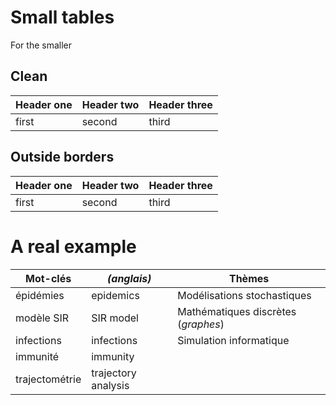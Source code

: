 # Small tables

For the smaller

## Clean

Header one | Header two | Header three
----- | ----- | ------
first | second | third

## Outside borders

| Header one | Header two | Header three |
| ----- | ----- | ------ |
| first | second | third |

# A real example

| Mot-clés       | *(anglais)*         | Thèmes                              |
| -------------- | ------------------- | ----------------------------------- |
| épidémies      | epidemics           | Modélisations stochastiques         |
| modèle SIR     | SIR model           | Mathématiques discrètes (*graphes*) |
| infections     | infections          | Simulation informatique             |
| immunité       | immunity            |                                     |
| trajectométrie | trajectory analysis |                                     |
